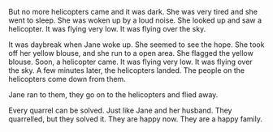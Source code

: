 But no more helicopters came and it was dark. She was very tired and she went to sleep. She was woken up by a loud noise. She looked up and saw a helicopter. It was flying very low. It was flying over the sky. 

It was daybreak when Jane woke up. She seemed to see the hope. She took off her yellow blouse, and she run to a open area. She flagged the yellow blouse. Soon, a helicopter came. It was flying very low. It was flying over the sky. A few minutes later, the helicopters landed. The people on the helicopters come down from them. 

Jane ran to them, they go on to the helicopters and flied away.

Every quarrel can be solved. Just like Jane and her husband. They quarrelled, but they solved it. They are happy now. They are a happy family.